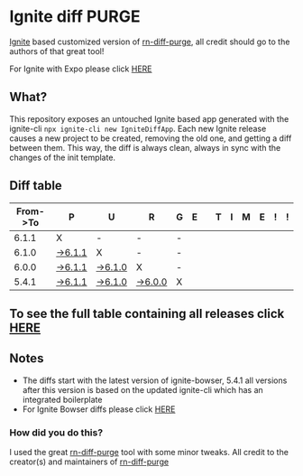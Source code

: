 # Ignite diff PURGE

[Ignite](https://github.com/infinitered/ignite) based customized version of [rn-diff-purge](https://github.com/react-native-community/rn-diff-purge/), all credit should go to the authors of that great tool!

For Ignite with Expo please click [HERE](https://github.com/nirre7/ignite-expo-diff-purge)

## What?

This repository exposes an untouched Ignite based app generated with the ignite-cli
`npx ignite-cli new IgniteDiffApp`. Each new Ignite release causes a new project to be created, removing the old one, and getting a diff between them. This way, the diff is always clean, always in sync with the changes of the init template.

## Diff table

| From->To | P                                                                                           | U                                                                                           | R                                                                                           | G   | E   |     | T   | I   | M   | E   | !   | !   |
| -------- | ------------------------------------------------------------------------------------------- | ------------------------------------------------------------------------------------------- | ------------------------------------------------------------------------------------------- | --- | --- | --- | --- | --- | --- | --- | --- | --- |
| 6.1.1    | X                                                                                           | -                                                                                           | -                                                                                           | -   |     |     |     |     |     |     |     |     |
| 6.1.0    | [->6.1.1](https://github.com/nirre7/ignite-diff-purge/compare/release/6.1.0..release/6.1.1) | X                                                                                           | -                                                                                           | -   |     |     |     |     |     |     |     |     |
| 6.0.0    | [->6.1.1](https://github.com/nirre7/ignite-diff-purge/compare/release/6.0.0..release/6.1.1) | [->6.1.0](https://github.com/nirre7/ignite-diff-purge/compare/release/6.0.0..release/6.1.0) | X                                                                                           | -   |     |     |     |     |     |     |     |     |
| 5.4.1    | [->6.1.1](https://github.com/nirre7/ignite-diff-purge/compare/release/5.4.1..release/6.1.1) | [->6.1.0](https://github.com/nirre7/ignite-diff-purge/compare/release/5.4.1..release/6.1.0) | [->6.0.0](https://github.com/nirre7/ignite-diff-purge/compare/release/5.4.1..release/6.0.0) | X   |     |     |     |     |     |     |     |     |

## To see the full table containing all releases click [HERE](https://nirre7.github.io/ignite-diff-purge/)

## Notes

- The diffs start with the latest version of ignite-bowser, 5.4.1 all versions after this version is based on the updated ignite-cli which has an integrated boilerplate
- For Ignite Bowser diffs please click [HERE](https://github.com/nirre7/ignite-bowser-diff-purge)

### How did you do this?

I used the great [rn-diff-purge](https://github.com/react-native-community/rn-diff-purge/) tool with some minor tweaks.
All credit to the creator(s) and maintainers of [rn-diff-purge](https://github.com/react-native-community/rn-diff-purge/)

